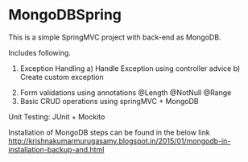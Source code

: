 MongoDBSpring
=============

This is a simple SpringMVC project with back-end as MongoDB.


Includes following.

1. Exception Handling
	a) Handle Exception using controller advice
	b) Create custom exception

2) Form validations using annotations
	@Length
	@NotNull
	@Range
3) Basic CRUD operations using springMVC + MongoDB

Unit Testing:
JUnit + Mockito

Installation of MongoDB steps can be found in the below link
http://krishnakumarmurugasamy.blogspot.in/2015/01/mongodb-in-installation-backup-and.html


